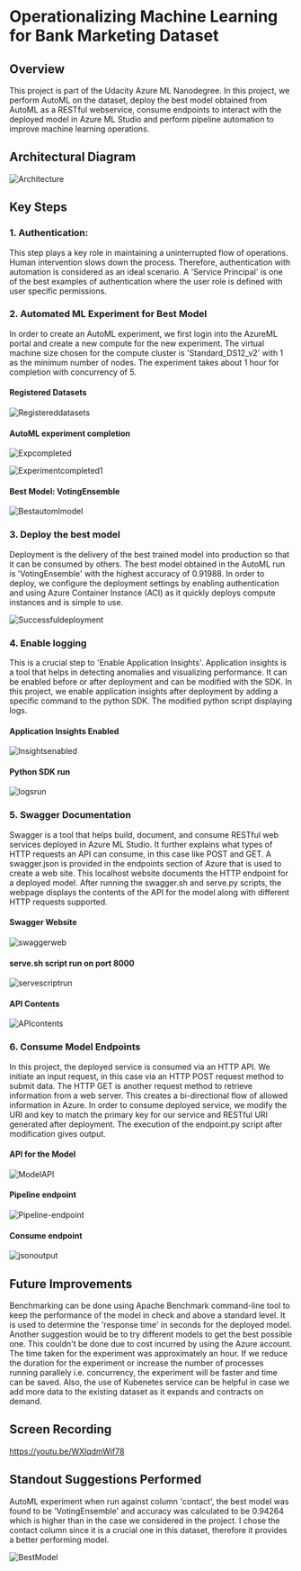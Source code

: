 
# Operationalizing Machine Learning for Bank Marketing Dataset

## Overview 
This project is part of the Udacity Azure ML Nanodegree. In this project, we perform AutoML on the dataset, deploy the best model obtained from AutoML as a RESTful webservice, consume endpoints to interact with the deployed model in Azure ML Studio and perform pipeline automation to improve machine learning operations.

## Architectural Diagram
![Architecture](Architecture.png)

## Key Steps

### 1. Authentication: 
This step plays a key role in maintaining a uninterrupted flow of operations. Human intervention slows down the process. Therefore, authentication with automation is considered as an ideal scenario. A 'Service Principal' is one of the best examples of authentication where the user role is defined with user specific permissions.

### 2. Automated ML Experiment for Best Model
In order to create an AutoML experiment, we first login into the AzureML portal and create a new compute for the new experiment. The virtual machine size chosen for the compute cluster is 'Standard_DS12_v2' with 1 as the minimum number of nodes. The experiment takes about 1 hour for completion with concurrency of 5. 

#### Registered Datasets

![Registereddatasets](Registereddatasets.png)

#### AutoML experiment completion

![Expcompleted](Expcompleted.png)

![Experimentcompleted1](Experimentcompleted1.png)

#### Best Model: VotingEnsemble

![Bestautomlmodel](Bestautomlmodel.png)

### 3. Deploy the best model
Deployment is the delivery of the best trained model into production so that it can be consumed by others. The best model obtained in the AutoML run is 'VotingEnsemble' with the highest accuracy of 0.91988. In order to deploy, we configure the deployment settings by enabling authentication and using Azure Container Instance (ACI) as it quickly deploys compute instances and is simple to use.

![Successfuldeployment](Successfuldeployment.png)

### 4. Enable logging
This is a crucial step to 'Enable Application Insights'. Application insights is a tool that helps in detecting anomalies and visualizing performance. It can be enabled before or after deployment and can be modified with the SDK. In this project, we enable application insights after deployment by adding a specific command to the python SDK. The modified python script displaying logs.

#### Application Insights Enabled

![Insightsenabled](Insightsenabled.png)

#### Python SDK run

![logsrun](logsrun.png)

### 5. Swagger Documentation
Swagger is a tool that helps build, document, and consume RESTful web services deployed in Azure ML Studio. It further explains what types of HTTP requests an API can consume, in this case like POST and GET. A swagger.json is provided in the endpoints section of Azure that is used to create a web site. This localhost website documents the HTTP endpoint for a deployed model. After running the swagger.sh and serve.py scripts, the webpage displays the contents of the API for the model along with different HTTP requests supported.

#### Swagger Website 

![swaggerweb](swaggerweb.png)

#### serve.sh script run on port 8000

![servescriptrun](servescriptrun.png)

#### API Contents

![APIcontents](APIcontents.png)

### 6. Consume Model Endpoints

In this project, the deployed service is consumed via an HTTP API. We initiate an input request, in this case via an HTTP POST request method to submit data. The HTTP GET is another request method to retrieve information from a web server. This creates a bi-directional flow of allowed information in Azure. 
In order to consume deployed service, we modify the URI and key to match the primary key for our service and RESTful URI generated after deployment. The execution of the endpoint.py script after modification gives output.

#### API for the Model

![ModelAPI](ModelAPI.png)

#### Pipeline endpoint

![Pipeline-endpoint](Pipeline-endpoint.png)

#### Consume endpoint

![jsonoutput](jsonoutput.png)

## Future Improvements
Benchmarking can be done using Apache Benchmark command-line tool to keep the performance of the model in check and above a standard level. It is used to determine the 'response time' in seconds for the deployed model. Another suggestion would be to try different models to get the best possible one. This couldn't be done due to cost incurred by using the Azure account. 
The time taken for the experiment was approximately an hour. If we reduce the duration for the experiment or increase the number of processes running parallely i.e. concurrency, the experiment will be faster and time can be saved. Also, the use of Kubenetes service can be helpful in case we add more data to the existing dataset as it expands and contracts on demand. 

## Screen Recording
https://youtu.be/WXlqdmWif78

## Standout Suggestions Performed
AutoML experiment when run against column 'contact', the best model was found to be 'VotingEnsemble' and accuracy was calculated to be 0.94264 which is higher than in the case we considered in the project.
I chose the contact column since it is a crucial one in this dataset, therefore it provides a better performing model.

![BestModel](BestModel.png)
